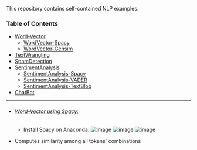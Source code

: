 This repository contains self-contained NLP examples.

### Table of Contents
  - <a href='#word-vector'>Word-Vector</a> 
    - <a href='#word-vector-spacy'>WordVector-Spacy</a> 
    - <a href='#word-vector-gensim'>WordVector-Gensim</a> 
  - <a href='#text-wrangling'>TextWrangling</a> 
  - <a href='#spam-detection'>SpamDetection</a> 
  - <a href='#sentiment-analysis'>SentimentAnalysis</a>
    - <a href='#sentiment-analysis-spacy'>SentimentAnalysis-Spacy</a>
    - <a href='#sentiment-analysis-vader'>SentimentAnalysis-VADER</a>
    - <a href='#sentiment-analysis-textblob'>SentimentAnalysis-TextBlob</a>
  - <a href='#chatbot'>ChatBot</a>   
  
<hr>

- ###### [Word-Vector using Spacy:](https://github.com/rahulvaish/NaturalLanguageProcessing-Python/blob/Word-Vector/Spacy-Word2Vec.ipynb)
  * Install Spacy on Anaconda:
![image](https://user-images.githubusercontent.com/689226/50120718-83af1300-027c-11e9-85c1-7bacb4c129db.png)
![image](https://user-images.githubusercontent.com/689226/50121286-49df0c00-027e-11e9-9ab2-5a3e5875008b.png)
![image](https://user-images.githubusercontent.com/689226/50174045-228c4b80-031f-11e9-9546-c189b7f0acf8.png)
 * Computes similarity among all tokens' combinations
 
